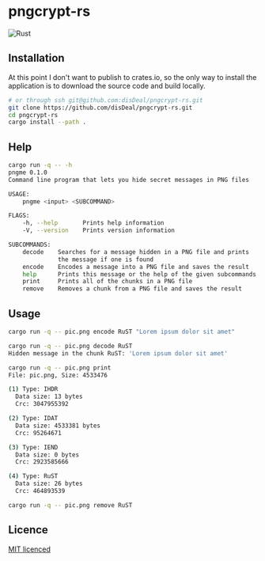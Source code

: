# pngcrypt-rs

![Rust](https://github.com/disDeal/pngcrypt-rs/workflows/Rust/badge.svg)

## Installation

At this point I don't want to publish to crates.io, so the only way to
install the application is to download the source code and build locally.

```Bash
# or through ssh git@github.com:disDeal/pngcrypt-rs.git
git clone https://github.com/disDeal/pngcrypt-rs.git
cd pngcrypt-rs
cargo install --path .
```

## Help

```Bash
cargo run -q -- -h
pngme 0.1.0
Command line program that lets you hide secret messages in PNG files

USAGE:
    pngme <input> <SUBCOMMAND>

FLAGS:
    -h, --help       Prints help information
    -V, --version    Prints version information

SUBCOMMANDS:
    decode    Searches for a message hidden in a PNG file and prints
              the message if one is found
    encode    Encodes a message into a PNG file and saves the result
    help      Prints this message or the help of the given subcommands
    print     Prints all of the chunks in a PNG file
    remove    Removes a chunk from a PNG file and saves the result
```

## Usage

```Bash
cargo run -q -- pic.png encode RuST "Lorem ipsum dolor sit amet"

cargo run -q -- pic.png decode RuST
Hidden message in the chunk RuST: 'Lorem ipsum dolor sit amet'

cargo run -q -- pic.png print 
File: pic.png, Size: 4533476

(1) Type: IHDR
  Data size: 13 bytes
  Crc: 3047955392

(2) Type: IDAT
  Data size: 4533381 bytes
  Crc: 95264671

(3) Type: IEND
  Data size: 0 bytes
  Crc: 2923585666

(4) Type: RuST
  Data size: 26 bytes
  Crc: 464893539

cargo run -q -- pic.png remove RuST
```

## Licence

[MIT licenced](LICENCE)
